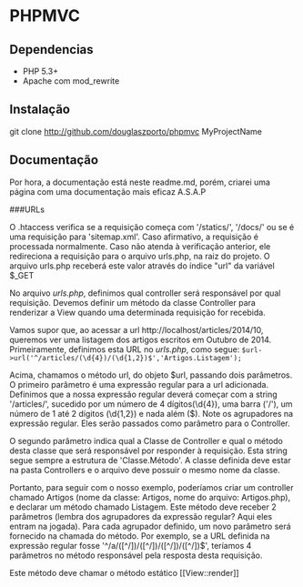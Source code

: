 # PHPMVC

## Dependencias
* PHP 5.3+
* Apache com mod_rewrite

## Instalação
git clone http://github.com/douglaszporto/phpmvc MyProjectName

## Documentação

Por hora, a documentação está neste readme.md, porém, criarei uma página com uma documentação mais eficaz A.S.A.P

###URLs

O .htaccess verifica se a requisição começa com '/statics/', '/docs/' ou se é uma requisição para 'sitemap.xml'. Caso afirmativo, a requisição é processada normalmente.
Caso não atenda à verificação anterior, ele redireciona a requisição para o arquivo urls.php, na raiz do projeto.
O arquivo urls.php receberá este valor através do índice "url" da variável $_GET

No arquivo *urls.php*, definimos qual controller será responsável por qual requisição.
Devemos definir um método da classe Controller para renderizar a View quando uma determinada requisição for recebida.

Vamos supor que, ao acessar a url http://localhost/articles/2014/10, queremos ver uma listagem dos artigos escritos em Outubro de 2014.
Primeiramente, definimos esta URL no *urls.php*, como segue:
`$url->url('^/articles/(\d{4})/(\d{1,2})$','Artigos.Listagem');`

Acima, chamamos o método url, do objeto $url, passando dois parâmetros. 
O primeiro parâmetro é uma expressão regular para a url adicionada. Definimos que a nossa expressão regular deverá começar com  a string '/articles/', sucedido por um número de 4 dígitos(\d{4}), uma barra ('/'), um número de 1 até 2 dígitos (\d{1,2}) e nada além ($). Note os agrupadores na expressão regular. Eles serão passados como parâmetro para o Controller.

O segundo parâmetro indica qual a Classe de Controller e qual o método desta classe que será responsável por responder à requisição. Esta string segue sempre a estrutura de 'Classe.Método'. A classe definida deve estar na pasta Controllers e o arquivo deve possuir o mesmo nome da classe.

Portanto, para seguir com o nosso exemplo, poderíamos criar um controller chamado Artigos (nome da classe: Artigos, nome do arquivo: Artigos.php), e declarar um método chamado Listagem.
Este método deve receber 2 parâmetros (lembra dos agrupadores da expressão regular? Aqui eles entram na jogada).
Para cada agrupador definido, um novo parâmetro será fornecido na chamada do método.
Por exemplo, se a URL definida na expressão regular fosse '^/a/([^/])/([^/])/([^/])/([^/])$', teríamos 4 parâmetros no método responsável pela resposta desta requisição.

Este método deve chamar o método estático [[View::render]]



